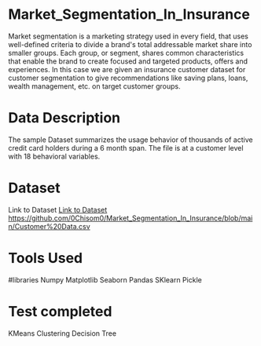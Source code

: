 # Market_Segmentation_In_Insurance
Market segmentation is a marketing strategy used in every field, that uses well-defined criteria to divide a brand's total addressable market share into smaller groups. Each group, or segment, shares common characteristics that enable the brand to create focused and targeted products, offers and experiences. In this case we are given an insurance customer dataset for customer segmentation to give recommendations like saving plans, loans, wealth management, etc. on target customer groups.


# Data Description
The sample Dataset summarizes the usage behavior of thousands of active credit card holders during a 6 month span. The file is at a customer level with 18 behavioral variables.


# Dataset
Link to Dataset [Link to Dataset
](https://github.com/0Chisom0/Market_Segmentation_In_Insurance/blob/main/Customer%20Data.csv)https://github.com/0Chisom0/Market_Segmentation_In_Insurance/blob/main/Customer%20Data.csv

# Tools Used
#libraries 
Numpy
Matplotlib
Seaborn
Pandas
SKlearn
Pickle


# Test completed
KMeans Clustering
Decision Tree


